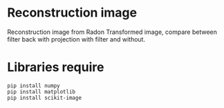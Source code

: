 # Reconstruction image
Reconstruction image from Radon Transformed image, compare between filter back with projection with filter and without.
# Libraries require
    pip install numpy
    pip install matplotlib
    pip install scikit-image
